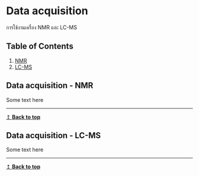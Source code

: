 # Data acquisition
การใช้งานเครื่อง NMR และ LC-MS 

## Table of Contents
1. [NMR](#nmr)
2. [LC-MS](#lcms)

## Data acquisition - NMR <a name="nmr"></a>
Some text here

---
[↥ **Back to top**](#top)

## Data acquisition - LC-MS <a name="lcms"></a>
Some text here

---
[↥ **Back to top**](#top)
